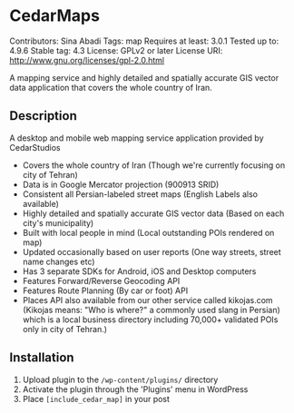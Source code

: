 # CedarMaps

Contributors: Sina Abadi
Tags: map
Requires at least: 3.0.1
Tested up to: 4.9.6
Stable tag: 4.3
License: GPLv2 or later
License URI: http://www.gnu.org/licenses/gpl-2.0.html

A mapping service and highly detailed and spatially accurate GIS vector data application that covers the whole country of Iran.

## Description

A desktop and mobile web mapping service application provided by CedarStudios
* Covers the whole country of Iran (Though we're currently focusing on city of Tehran)
* Data is in Google Mercator projection (900913 SRID)
* Consistent all Persian-labeled street maps (English Labels also available)
* Highly detailed and spatially accurate GIS vector data (Based on each city's municipality)
* Built with local people in mind (Local outstanding POIs rendered on map)
* Updated occasionally based on user reports (One way streets, street name changes etc)
* Has 3 separate SDKs for Android, iOS and Desktop computers
* Features Forward/Reverse Geocoding API
* Features Route Planning (By car or foot) API
* Places API also available from our other service called kikojas.com (Kikojas means: "Who is where?" a commonly used slang in Persian) which is a local business directory including 70,000+ validated POIs only in city of Tehran.)


## Installation

1. Upload plugin to the `/wp-content/plugins/` directory
1. Activate the plugin through the 'Plugins' menu in WordPress
1. Place `[include_cedar_map]` in your post


